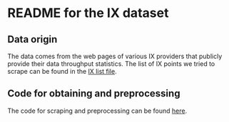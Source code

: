 # README for the IX dataset

## Data origin
The data comes from the web pages of various IX providers that publicly provide their data throughput statistics. 
The list of IX points we tried to scrape can be found in the [IX list file](../../src/data_collection/api_request/ix_list.xlsx).

## Code for obtaining and preprocessing
The code for scraping and preprocessing can be found [here](../../src/data_collection/api_request/datapoint_collection.py). 
